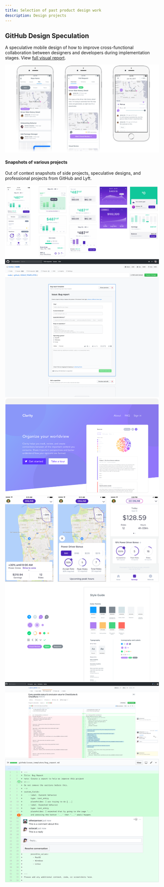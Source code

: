 ```yaml
---
title: Selection of past product design work
description: Design projects
---
```


## GitHub Design Speculation

A speculative mobile design of how to improve cross-functional collaboration
between designers and developers during implementation stages. View
<a href="/images/github-pr-design-presentation-venetucci.pdf" target="_blank">full visual report</a>.

![iPhone designs](/images/design_fade.png)

#### Snapshots of various projects

Out of context snapshots of side projects, speculative designs, and professional projects from GitHub and Lyft.

<img src="/images/dashboard-explorations.png" class="spacer center">

<img src="/images/a2-iii-alt-between.png" class="spacer center">

<img src="/images/clarity.png" class="spacer center">

<img src="/images/lyft.png" class="spacer center">

<img src="/images/visual.png" class="space centerr">

<img src="/images/md7.png" class="spacer center">

<img src="/images/comment_inset.png" class="spacer center">
